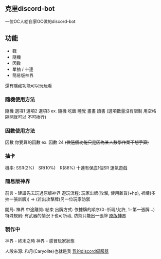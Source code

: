 ## 克里discord-bot

一位OC人給自家OC做的discord-bot

## 功能

  - 戳
  - 隨機
  - 因數
  - 單抽 / 十連
  - 簡易版神界

還有隱藏功能可以玩玩看

### 隨機使用方法

  隨機 選項1 選項2 選項3
  ex. 隨機 吃飯 睡覺 畫畫 讀書
  (選項數量沒有限制 用空格隔開就可以 不可換行)

### 因數使用方法

  因數 你要算的因數 
  ex. 因數 24
  ~~(做這個功能只是因為某人數學作業不想手算)~~

### 抽卡

  機率: SSR(2%)　SR(10%)　R(88%)
  十連有保底1個SR 
  運氣遊戲

### 簡易版神界

  前言 - 建議先去玩過原版神界
  遊玩流程: 玩家出牌(攻擊, 使用雜貨(+hp), 祈禱(多抽一張新牌)) -> (若出攻擊牌)另一位玩家防禦
  
  開局: 神界    中途離開: 結束
  出牌方式: 依據牌的順序(0=祈禱/允許, 1=第一張牌...)
  特殊規則: 有武器的情況下也可祈禱, 防禦只能出一張牌
  [原版神界](https://godfield.net)

### 製作中

  神界 - 終末之時
  神界 - 感冒玩家狀態

人設來源: 和月(Caryolite)也就是我
[我的discord伺服器](https://discord.gg/SVYdu2mU3k)
